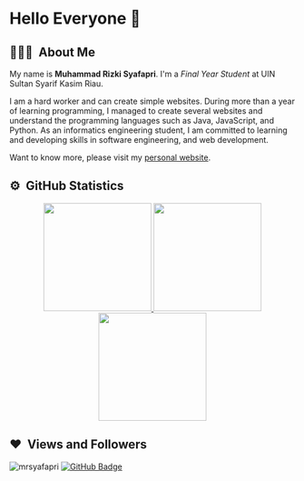 # Hello Everyone 👋

## 👨🏻‍💻 &nbsp;About Me
My name is **Muhammad Rizki Syafapri**. I'm a *Final Year Student* at UIN Sultan Syarif Kasim Riau.

I am a hard worker and can create simple websites. During more than a year of learning programming, I managed to create several websites and understand the programming languages such as Java, JavaScript, and Python. As an informatics engineering student, I am committed to learning and developing skills in software engineering, and web development.

Want to know more, please visit my [personal website](https://mrsyafapri.github.io/).

## ⚙️ &nbsp;GitHub Statistics
<p align="center">
<a href="https://github.com/mrsyafapri">
  <img height="190em" src="https://github-readme-stats-eight-theta.vercel.app/api?username=mrsyafapri&show_icons=true&theme=tokyonight&include_all_commits=true&count_private=true"/>
  <img height="190em" src="https://github-readme-stats-eight-theta.vercel.app/api/top-langs/?username=mrsyafapri&layout=compact&langs_count=8&theme=tokyonight"/>
  <img height="190em" src="https://github-readme-streak-stats.herokuapp.com/?user=mrsyafapri&theme=tokyonight">
</a>
</p>

## ❤ &nbsp;Views and Followers
<p align="left">
  <img src="https://komarev.com/ghpvc/?username=mrsyafapri&label=Profile%20views&color=0e75b6&style=flat" alt="mrsyafapri" />
  <a href="https://github.com/mrsyafapri?tab=followers">
    <img src="https://img.shields.io/github/followers/mrsyafapri?label=Followers&style=social" alt="GitHub Badge">
  </a>
</p>
